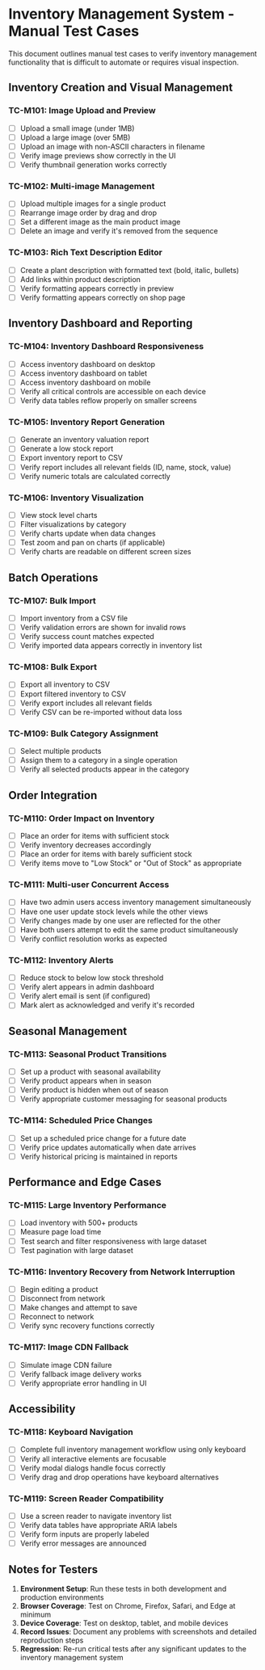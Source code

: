 # Inventory Management System - Manual Test Cases

This document outlines manual test cases to verify inventory management functionality that is difficult to automate or requires visual inspection.

## Inventory Creation and Visual Management

### TC-M101: Image Upload and Preview
- [ ] Upload a small image (under 1MB)
- [ ] Upload a large image (over 5MB)
- [ ] Upload an image with non-ASCII characters in filename
- [ ] Verify image previews show correctly in the UI
- [ ] Verify thumbnail generation works correctly

### TC-M102: Multi-image Management
- [ ] Upload multiple images for a single product
- [ ] Rearrange image order by drag and drop
- [ ] Set a different image as the main product image
- [ ] Delete an image and verify it's removed from the sequence

### TC-M103: Rich Text Description Editor
- [ ] Create a plant description with formatted text (bold, italic, bullets)
- [ ] Add links within product description
- [ ] Verify formatting appears correctly in preview
- [ ] Verify formatting appears correctly on shop page

## Inventory Dashboard and Reporting

### TC-M104: Inventory Dashboard Responsiveness
- [ ] Access inventory dashboard on desktop
- [ ] Access inventory dashboard on tablet
- [ ] Access inventory dashboard on mobile
- [ ] Verify all critical controls are accessible on each device
- [ ] Verify data tables reflow properly on smaller screens

### TC-M105: Inventory Report Generation
- [ ] Generate an inventory valuation report
- [ ] Generate a low stock report
- [ ] Export inventory report to CSV
- [ ] Verify report includes all relevant fields (ID, name, stock, value)
- [ ] Verify numeric totals are calculated correctly

### TC-M106: Inventory Visualization
- [ ] View stock level charts
- [ ] Filter visualizations by category
- [ ] Verify charts update when data changes
- [ ] Test zoom and pan on charts (if applicable)
- [ ] Verify charts are readable on different screen sizes

## Batch Operations

### TC-M107: Bulk Import
- [ ] Import inventory from a CSV file
- [ ] Verify validation errors are shown for invalid rows
- [ ] Verify success count matches expected
- [ ] Verify imported data appears correctly in inventory list

### TC-M108: Bulk Export
- [ ] Export all inventory to CSV
- [ ] Export filtered inventory to CSV
- [ ] Verify export includes all relevant fields
- [ ] Verify CSV can be re-imported without data loss

### TC-M109: Bulk Category Assignment
- [ ] Select multiple products
- [ ] Assign them to a category in a single operation
- [ ] Verify all selected products appear in the category

## Order Integration

### TC-M110: Order Impact on Inventory
- [ ] Place an order for items with sufficient stock
- [ ] Verify inventory decreases accordingly
- [ ] Place an order for items with barely sufficient stock
- [ ] Verify items move to "Low Stock" or "Out of Stock" as appropriate

### TC-M111: Multi-user Concurrent Access
- [ ] Have two admin users access inventory management simultaneously
- [ ] Have one user update stock levels while the other views
- [ ] Verify changes made by one user are reflected for the other
- [ ] Have both users attempt to edit the same product simultaneously
- [ ] Verify conflict resolution works as expected

### TC-M112: Inventory Alerts
- [ ] Reduce stock to below low stock threshold
- [ ] Verify alert appears in admin dashboard
- [ ] Verify alert email is sent (if configured)
- [ ] Mark alert as acknowledged and verify it's recorded

## Seasonal Management

### TC-M113: Seasonal Product Transitions
- [ ] Set up a product with seasonal availability
- [ ] Verify product appears when in season
- [ ] Verify product is hidden when out of season
- [ ] Verify appropriate customer messaging for seasonal products

### TC-M114: Scheduled Price Changes
- [ ] Set up a scheduled price change for a future date
- [ ] Verify price updates automatically when date arrives
- [ ] Verify historical pricing is maintained in reports

## Performance and Edge Cases

### TC-M115: Large Inventory Performance
- [ ] Load inventory with 500+ products
- [ ] Measure page load time
- [ ] Test search and filter responsiveness with large dataset
- [ ] Test pagination with large dataset

### TC-M116: Inventory Recovery from Network Interruption
- [ ] Begin editing a product
- [ ] Disconnect from network
- [ ] Make changes and attempt to save
- [ ] Reconnect to network
- [ ] Verify sync recovery functions correctly

### TC-M117: Image CDN Fallback
- [ ] Simulate image CDN failure
- [ ] Verify fallback image delivery works
- [ ] Verify appropriate error handling in UI

## Accessibility

### TC-M118: Keyboard Navigation
- [ ] Complete full inventory management workflow using only keyboard
- [ ] Verify all interactive elements are focusable
- [ ] Verify modal dialogs handle focus correctly
- [ ] Verify drag and drop operations have keyboard alternatives

### TC-M119: Screen Reader Compatibility
- [ ] Use a screen reader to navigate inventory list
- [ ] Verify data tables have appropriate ARIA labels
- [ ] Verify form inputs are properly labeled
- [ ] Verify error messages are announced

## Notes for Testers

1. **Environment Setup**: Run these tests in both development and production environments
2. **Browser Coverage**: Test on Chrome, Firefox, Safari, and Edge at minimum
3. **Device Coverage**: Test on desktop, tablet, and mobile devices
4. **Record Issues**: Document any problems with screenshots and detailed reproduction steps
5. **Regression**: Re-run critical tests after any significant updates to the inventory management system 
